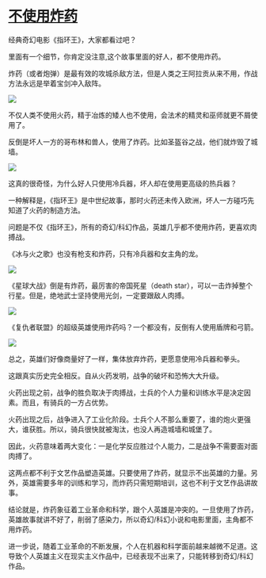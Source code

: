 # [不使用炸药](https://github.com/jaaleng/jaaleng.github.io/issues/56)

经典奇幻电影《指环王》，大家都看过吧？

里面有一个细节，你肯定没注意,这个故事里面的好人，都不使用炸药。

炸药（或者炮弹）是最有效的攻城杀敌方法，但是人类之王阿拉贡从来不用，作战方法永远是举着宝剑冲入敌阵。

![](https://pic.superbed.cc/item/66d867c8fcada11d375aaa43.webp)

不仅人类不使用火药，精于冶炼的矮人也不使用，会法术的精灵和巫师就更不屑使用了。

反倒是坏人一方的哥布林和兽人，使用了炸药。比如圣盔谷之战，他们就炸毁了城墙。

![](https://pic.superbed.cc/item/66d867e3fcada11d375aaae1.webp)

这真的很奇怪，为什么好人只使用冷兵器，坏人却在使用更高级的热兵器？

一种解释是，《指环王》是中世纪故事，那时火药还未传入欧洲，坏人一方碰巧先知道了火药的制造方法。

问题是不仅《指环王》，所有的奇幻/科幻作品，英雄几乎都不使用炸药，更喜欢肉搏战。

《冰与火之歌》也没有枪支和炸药，只有冷兵器和女主角的龙。

![](https://pic.superbed.cc/item/66d867fcfcada11d375aab79.webp)

《星球大战》倒是有炸药，最厉害的帝国死星（death star），可以一击炸掉整个行星。但是，绝地武士坚持使用光剑，一定要跟敌人肉搏。

![](https://pic.superbed.cc/item/66d86816fcada11d375aac1e.webp)

《复仇者联盟》的超级英雄使用炸药吗？一个都没有，反倒有人使用盾牌和弓箭。

![](https://pic.superbed.cc/item/66d86833fcada11d375aaca7.webp)

总之，英雄们好像商量好了一样，集体放弃炸药，更愿意使用冷兵器和拳头。

这跟真实历史完全相反。自从火药发明，战争的破坏和恐怖大大升级。

火药出现之前，战争的胜负取决于肉搏战，士兵的个人力量和训练水平是决定因素。而且，有骑兵的一方占优势。

火药出现之后，战争进入了工业化阶段。士兵个人不那么重要了，谁的炮火更强大，谁获胜。所以，骑兵很快就被淘汰，也没人再造城墙和城堡了。

因此，火药意味着两大变化：一是化学反应胜过个人能力，二是战争不需要面对面肉搏了。

这两点都不利于文艺作品塑造英雄。只要使用了炸药，就显示不出英雄的力量。另外，英雄需要多年的训练和学习，而炸药只需短期培训，这也不利于文艺作品讲故事。

结论就是，炸药象征着工业革命和科学，跟个人英雄是冲突的。一旦使用了炸药，英雄故事就讲不好了，削弱了感染力，所以奇幻/科幻小说和电影里面，主角都不用炸药。

进一步说，随着工业革命的不断发展，个人在机器和科学面前越来越微不足道。这导致个人英雄主义在现实主义作品中，已经表现不出来了，只能转移到奇幻/科幻作品。